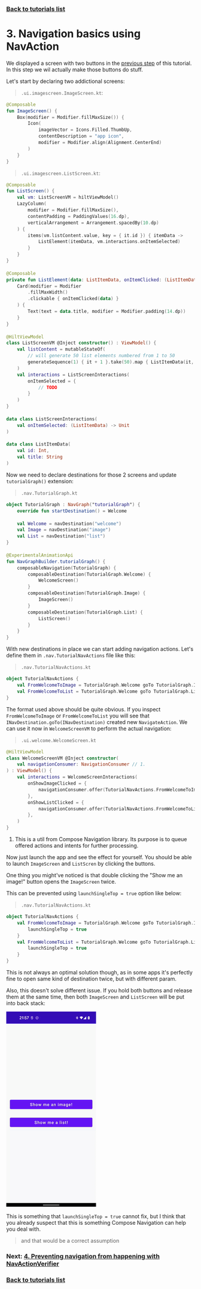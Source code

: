 ### [Back to tutorials list](README.md)

# 3. Navigation basics using NavAction

We displayed a screen with two buttons in the [previous step](02_first_graph.md) of this tutorial. In this step we wil actually make those buttons do stuff.

Let's start by declaring two addictional screens:

> `.ui.imagescreen.ImageScreen.kt`:
```kotlin
@Composable
fun ImageScreen() {
    Box(modifier = Modifier.fillMaxSize()) {
        Icon(
            imageVector = Icons.Filled.ThumbUp,
            contentDescription = "app icon",
            modifier = Modifier.align(Alignment.CenterEnd)
        )
    }
}
```

> `.ui.imagescreen.ListScreen.kt`:
```kotlin
@Composable
fun ListScreen() {
    val vm: ListScreenVM = hiltViewModel()
    LazyColumn(
        modifier = Modifier.fillMaxSize(),
        contentPadding = PaddingValues(16.dp),
        verticalArrangement = Arrangement.spacedBy(10.dp)
    ) {
        items(vm.listContent.value, key = { it.id }) { itemData ->
            ListElement(itemData, vm.interactions.onItemSelected)
        }
    }
}

@Composable
private fun ListElement(data: ListItemData, onItemClicked: (ListItemData) -> Unit) {
    Card(modifier = Modifier
        .fillMaxWidth()
        .clickable { onItemClicked(data) }
    ) {
        Text(text = data.title, modifier = Modifier.padding(14.dp))
    }
}

@HiltViewModel
class ListScreenVM @Inject constructor() : ViewModel() {
    val listContent = mutableStateOf(
        // will generate 50 list elements numbered from 1 to 50
        generateSequence(1) { it + 1 }.take(50).map { ListItemData(it, "List item #$it") }.toList()
    )
    val interactions = ListScreenInteractions(
        onItemSelected = {
            // TODO
        }
    )
}

data class ListScreenInteractions(
    val onItemSelected: (ListItemData) -> Unit
)

data class ListItemData(
    val id: Int,
    val title: String
)
```

Now we need to declare destinations for those 2 screens and update `tutorialGraph()` extension:

> `.nav.TutorialGraph.kt`
```kotlin
object TutorialGraph : NavGraph("tutorialGraph") {
    override fun startDestination() = Welcome

    val Welcome = navDestination("welcome")
    val Image = navDestination("image")
    val List = navDestination("list")
}

@ExperimentalAnimationApi
fun NavGraphBuilder.tutorialGraph() {
    composableNavigation(TutorialGraph) {
        composableDestination(TutorialGraph.Welcome) {
            WelcomeScreen()
        }
        composableDestination(TutorialGraph.Image) {
            ImageScreen()
        }
        composableDestination(TutorialGraph.List) {
            ListScreen()
        }
    }
}
```

With new destinations in place we can start adding navigation actions. Let's define them in `.nav.TutorialNavActions` file like this:

> `.nav.TutorialNavActions.kt`
```kotlin
object TutorialNavActions {
    val FromWelcomeToImage = TutorialGraph.Welcome goTo TutorialGraph.Image
    val FromWelcomeToList = TutorialGraph.Welcome goTo TutorialGraph.List
}
```

The format used above should be quite obvious. If you inspect `FromWelcomeToImage` or `FromWelcomeToList` you will see that `INavDestination.goTo(INavDestination)` created new `NavigateAction`. We can use it now in `WelcomeScreenVM` to perform the actual navigation:

> `.ui.welcome.WelcomeScreen.kt`
```kotlin
@HiltViewModel
class WelcomeScreenVM @Inject constructor(
    val navigationConsumer: NavigationConsumer // 1.
) : ViewModel() {
    val interactions = WelcomeScreenInteractions(
        onShowImageClicked = {
            navigationConsumer.offer(TutorialNavActions.FromWelcomeToImage)
        },
        onShowListClicked = {
            navigationConsumer.offer(TutorialNavActions.FromWelcomeToList)
        },
    )
}
```

1. This is a util from Compose Navigation library. Its purpose is to queue offered actions and intents for further processing.

Now just launch the app and see the effect for yourself. You should be able to launch `ImageScreen` and `ListScren` by clicking the buttons.

One thing you might've noticed is that double clicking the "Show me an image!" button opens the `ImageScreen` twice. 

This can be prevented using `launchSingleTop = true` option like below:

> `.nav.TutorialNavActions.kt`
```kotlin
object TutorialNavActions {
    val FromWelcomeToImage = TutorialGraph.Welcome goTo TutorialGraph.Image navigate {
        launchSingleTop = true
    }
    val FromWelcomeToList = TutorialGraph.Welcome goTo TutorialGraph.List navigate {
        launchSingleTop = true
    }
}
```

This is not always an optimal solution though, as in some apps it's perfectly fine to open same kind of destination twice, but with different param. 

Also, this doesn't solve different issue. If you hold both buttons and release them at the same time, then both `ImageScreen` and `ListScreen` will be put into back stack:

![Broken back stack](assets/03_broken_back_stack.gif)

This is something that `launchSingleTop = true` cannot fix, but I think that you already suspect that this is something Compose Navigation can help you deal with.

> and that would be a correct assumption

### Next: [4. Preventing navigation from happening with NavActionVerifier](04_nav_verifier.md)

### [Back to tutorials list](README.md)

